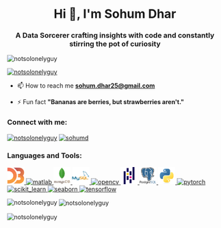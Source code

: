 <h1 align="center">Hi 👋, I'm Sohum Dhar</h1>
<h3 align="center">A Data Sorcerer crafting insights with code and constantly stirring the pot of curiosity</h3>

<p align="left"> <img src="https://komarev.com/ghpvc/?username=notsolonelyguy&label=Profile%20views&color=0e75b6&style=flat" alt="notsolonelyguy" /> </p>

<p align="left"> <a href="https://twitter.com/notsolonelyguy" target="blank"><img src="https://img.shields.io/twitter/follow/notsolonelyguy?logo=twitter&style=for-the-badge" alt="notsolonelyguy" /></a> </p>

- 📫 How to reach me **sohum.dhar25@gmail.com**

- ⚡ Fun fact **"Bananas are berries, but strawberries aren't."**

<h3 align="left">Connect with me:</h3>
<p align="left">
<a href="https://twitter.com/notsolonelyguy" target="blank"><img align="center" src="https://raw.githubusercontent.com/rahuldkjain/github-profile-readme-generator/master/src/images/icons/Social/twitter.svg" alt="notsolonelyguy" height="30" width="40" /></a>
<a href="https://kaggle.com/sohumd" target="blank"><img align="center" src="https://raw.githubusercontent.com/rahuldkjain/github-profile-readme-generator/master/src/images/icons/Social/kaggle.svg" alt="sohumd" height="30" width="40" /></a>
</p>

<h3 align="left">Languages and Tools:</h3>
<p align="left"> <a href="https://d3js.org/" target="_blank" rel="noreferrer"> <img src="https://raw.githubusercontent.com/devicons/devicon/master/icons/d3js/d3js-original.svg" alt="d3js" width="40" height="40"/> </a> <a href="https://www.mathworks.com/" target="_blank" rel="noreferrer"> <img src="https://upload.wikimedia.org/wikipedia/commons/2/21/Matlab_Logo.png" alt="matlab" width="40" height="40"/> </a> <a href="https://www.mongodb.com/" target="_blank" rel="noreferrer"> <img src="https://raw.githubusercontent.com/devicons/devicon/master/icons/mongodb/mongodb-original-wordmark.svg" alt="mongodb" width="40" height="40"/> </a> <a href="https://www.mysql.com/" target="_blank" rel="noreferrer"> <img src="https://raw.githubusercontent.com/devicons/devicon/master/icons/mysql/mysql-original-wordmark.svg" alt="mysql" width="40" height="40"/> </a> <a href="https://opencv.org/" target="_blank" rel="noreferrer"> <img src="https://www.vectorlogo.zone/logos/opencv/opencv-icon.svg" alt="opencv" width="40" height="40"/> </a> <a href="https://pandas.pydata.org/" target="_blank" rel="noreferrer"> <img src="https://raw.githubusercontent.com/devicons/devicon/2ae2a900d2f041da66e950e4d48052658d850630/icons/pandas/pandas-original.svg" alt="pandas" width="40" height="40"/> </a> <a href="https://www.postgresql.org" target="_blank" rel="noreferrer"> <img src="https://raw.githubusercontent.com/devicons/devicon/master/icons/postgresql/postgresql-original-wordmark.svg" alt="postgresql" width="40" height="40"/> </a> <a href="https://www.python.org" target="_blank" rel="noreferrer"> <img src="https://raw.githubusercontent.com/devicons/devicon/master/icons/python/python-original.svg" alt="python" width="40" height="40"/> </a> <a href="https://pytorch.org/" target="_blank" rel="noreferrer"> <img src="https://www.vectorlogo.zone/logos/pytorch/pytorch-icon.svg" alt="pytorch" width="40" height="40"/> </a> <a href="https://scikit-learn.org/" target="_blank" rel="noreferrer"> <img src="https://upload.wikimedia.org/wikipedia/commons/0/05/Scikit_learn_logo_small.svg" alt="scikit_learn" width="40" height="40"/> </a> <a href="https://seaborn.pydata.org/" target="_blank" rel="noreferrer"> <img src="https://seaborn.pydata.org/_images/logo-mark-lightbg.svg" alt="seaborn" width="40" height="40"/> </a> <a href="https://www.tensorflow.org" target="_blank" rel="noreferrer"> <img src="https://www.vectorlogo.zone/logos/tensorflow/tensorflow-icon.svg" alt="tensorflow" width="40" height="40"/> </a> </p>

<p><img align="left" src="https://github-readme-stats.vercel.app/api/top-langs?username=notsolonelyguy&show_icons=true&locale=en&layout=compact" alt="notsolonelyguy" /></p>

<p>&nbsp;<img align="center" src="https://github-readme-stats.vercel.app/api?username=notsolonelyguy&show_icons=true&locale=en" alt="notsolonelyguy" /></p>

<p><img align="center" src="https://github-readme-streak-stats.herokuapp.com/?user=notsolonelyguy&" alt="notsolonelyguy" /></p>

